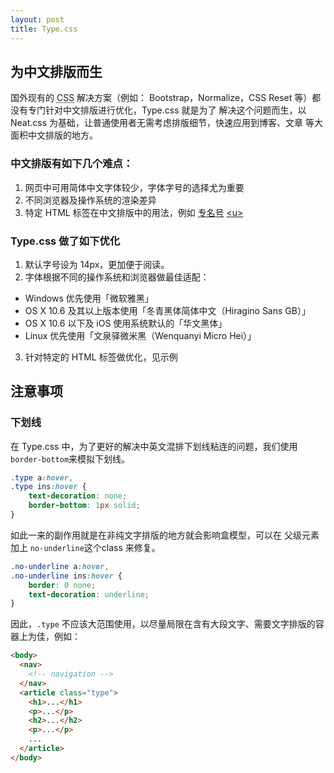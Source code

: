 ```yaml
---
layout: post
title: Type.css
---
```


## 为中文排版而生

国外现有的 <abbr title="Cascading Style Sheets">CSS</abbr> 解决方案（例如：
Bootstrap，Normalize，CSS Reset 等）都没有专门针对中文排版进行优化，Type.css 就是为了
解决这个问题而生，以 Neat.css 为基础，让普通使用者无需考虑排版细节，快速应用到博客、文章
等大面积中文排版的地方。

### 中文排版有如下几个难点：

1. 网页中可用简体中文字体较少，字体字号的选择尤为重要
2. 不同浏览器及操作系统的渲染差异
3. 特定 HTML 标签在中文排版中的用法，例如 <u>专名号</u> <a href="{{ site.baseurl }}/demo/type/#u">&lt;u&gt;</a>

### Type.css 做了如下优化

1. 默认字号设为 14px，更加便于阅读。
2. 字体根据不同的操作系统和浏览器做最佳适配：
  - Windows 优先使用「微软雅黑」
  - OS X 10.6 及其以上版本使用「冬青黑体简体中文（Hiragino Sans GB）」
  - OS X 10.6 以下及 iOS 使用系统默认的「华文黑体」
  - Linux 优先使用「文泉驿微米黑（Wenquanyi Micro Hei）」
3. 针对特定的 HTML 标签做优化，见示例

## 注意事项

### 下划线

在 Type.css 中，为了更好的解决中英文混排下划线粘连的问题，我们使用`border-bottom`来模拟下划线。

```css
.type a:hover,
.type ins:hover {
    text-decoration: none;
    border-bottom: 1px solid;
}
```

如此一来的副作用就是在非纯文字排版的地方就会影响盒模型，可以在 父级元素加上 `no-underline`这个class 来修复。

```css
.no-underline a:hover,
.no-underline ins:hover {
    border: 0 none;
    text-decoration: underline;
}
```

因此，`.type` 不应该大范围使用，以尽量局限在含有大段文字、需要文字排版的容器上为佳，例如：

```html
<body>
  <nav>
    <!-- navigation -->
  </nav>
  <article class="type">
    <h1>...</h1>
    <p>...</p>
    <h2>...</h2>
    <p>...</p>
    ...
  </article>
</body>
```


